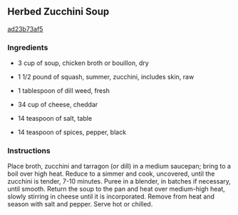 ## Herbed Zucchini Soup

[ad23b73af5](http://www.food.com/recipe/herbed-zucchini-soup-242307)

### Ingredients

 - 3 cup of soup, chicken broth or bouillon, dry

 - 1 1/2 pound of squash, summer, zucchini, includes skin, raw

 - 1 tablespoon of dill weed, fresh

 - 34 cup of cheese, cheddar

 - 14 teaspoon of salt, table

 - 14 teaspoon of spices, pepper, black

### Instructions

Place broth, zucchini and tarragon (or dill) in a medium saucepan; bring to a boil over high heat. Reduce to a simmer and cook, uncovered, until the zucchini is tender, 7-10 minutes. Puree in a blender, in batches if necessary, until smooth. Return the soup to the pan and heat over medium-high heat, slowly stirring in cheese until it is incorporated. Remove from heat and season with salt and pepper. Serve hot or chilled.